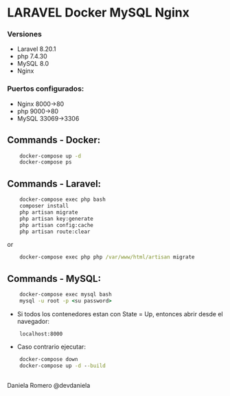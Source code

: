 # LARAVEL Docker MySQL Nginx

### Versiones
* Laravel 8.20.1
* php 7.4.30
* MySQL 8.0
* Nginx

### Puertos configurados:
* Nginx 8000->80
* php   9000->80
* MySQL 33069->3306


## Commands - Docker:
``` cmd
    docker-compose up -d
    docker-compose ps
```

## Commands - Laravel:
```cmd
    docker-compose exec php bash
    composer install
    php artisan migrate
    php artisan key:generate
    php artisan config:cache
    php artisan route:clear
```
or
```cmd
    docker-compose exec php php /var/www/html/artisan migrate
```

## Commands - MySQL:
```cmd
    docker-compose exec mysql bash
    mysql -u root -p <su password>
```


* Si todos los contenedores estan con State = Up, entonces abrir desde el navegador:
```
    localhost:8000
```
* Caso contrario ejecutar:
``` cmd
    docker-compose down
    docker-compose up -d --build
```

##
Daniela Romero
@devdaniela 